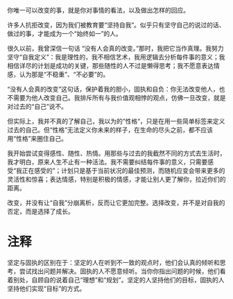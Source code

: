 
你唯一可以改变的事，就是你对事情的看法，以及做出怎样的回应。

许多人抗拒改变，因为我们被教育要“坚持自我”。似乎只有坚守自己的说过的话、做过的事，才能成为一个“始终如一”的人。

很久以前，我曾深信一句话 “没有人会真的改变。”那时，我把它当作真理。我努力坚守“自我定义”：我是理性的，我不相信艺术，我用逻辑去分析每件事的意义；我相信详尽的计划是成功的关键，那些随性的人不过是懒得思考；我不愿意表达情感，认为那是“不稳重”、“不必要”的。

“没有人会真的改变”这句话，保护着我的胆小，固执和自负：你无法改变他人，也不需要为他人改变自己。我排斥所有与我价值观相悖的观点，仿佛一旦改变，就是对过去的“自己”说不。

但实际上，我并不真的了解自己，我以为的”性格“，只是在用一些简单标签来定义过去的自己。但“性格”无法定义你未来的样子，在生命的尽头之前，都不应该用“性格”来圈住自己。

我开始尝试变得感性、随性、热情。用那些与过去的我截然不同的方式去生活时，我才明白，原来人生不止有一种活法。我不需要纠结每件事的意义，只需要感受“我正在感受的”；计划只是基于当前状况的最佳预测，而随机应变会带来更多的灵活性和惊喜；表达情感，特别是积极的情感，才能让别人更了解你，拉近你们的距离。

改变，并没有让“自我”分崩离析，反而让它更加完整。选择改变，并不是对自我的否定，而是选择了成长。

# 注释

坚定与固执的区别在于：坚定的人在听到不一致的观点时，他们会认真的倾听和思考，尝试找出问题并解决。固执的人不愿意倾听。当你你指出问题的时候，他们看着别处，自顾自的说着自己“理想”和“规划”。坚定的人坚持他们的目标，固执的人坚持他们实现“目标”的方式。